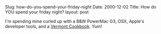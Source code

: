 Slug: how-do-you-spend-your-friday-night
Date: 2000-12-02
Title: How do YOU spend your friday night?
layout: post

I&#39;m spending mine curled up with a B&amp;W PowerMac G3, OSX, Apple&#39;s developer tools, and a <a href="http://www.stepwise.com/Articles/VermontRecipes/index.html">Vermont Cookbook</a>. Yum!
